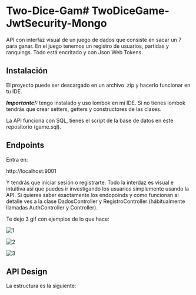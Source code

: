 # Two-Dice-Gam# TwoDiceGame-JwtSecurity-Mongo

API con interfaz visual de un juego de dados que consiste en sacar un 7 para ganar. En el juego tenemos un registro de usuarios, partidas y ranquings. Todo está encritado y con Json Web Tokens.

## Instalación

El proyecto puede ser descargado en un archivo .zip y hacerlo funcionar en tu IDE.

***Importante!:*** tengo instalado y uso lombok en mi IDE. Si no tienes lombok tendrás que crear setters, getters y constructores de las clases.
  
La API funciona con SQL, tienes el script de la base de datos en este repositorio (game.sql).

## Endpoints

Entra en:

http://localhost:9001

Y tendrás que iniciar sesión o registrarte. Todo la interdaz es visual e intuitiva así que puedes ir investigando los usuarios simplemente usando la API.
Si quieres saber exactamente los endopoinds y como funcionan al detalle ves a la clase DadosController y RegistroController (hábitualmente llamadas AuthController y Controller).

Te dejo 3 gif con ejemplos de lo que hace:

![1](https://user-images.githubusercontent.com/107991714/203300997-4702d0d2-dc48-4d5c-8c7c-06b384456501.gif)

![2](https://user-images.githubusercontent.com/107991714/203301011-9dceae6f-e770-4699-a697-93e71e37621e.gif)

![3](https://user-images.githubusercontent.com/107991714/203301035-03cb0c5f-9dd8-4938-b49a-60c51d31dc10.gif)



## API Design

La estructura es la siguiente:



